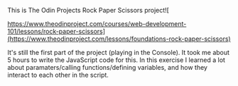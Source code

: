 
This is The Odin Projects Rock Paper Scissors project![

https://www.theodinproject.com/courses/web-development-101/lessons/rock-paper-scissors](https://www.theodinproject.com/lessons/foundations-rock-paper-scissors)

It's still the first part of the project (playing in the Console).
It took me about 5 hours to write the JavaScript code for this. In this exercise I learned a lot about paramaters/calling functions/defining variables,
and how they interact to each other in the script.
